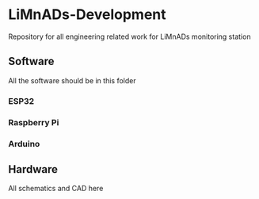 # LiMnADs-Development
Repository for all engineering related work for LiMnADs monitoring station

## Software
All the software should be in this folder

### ESP32

### Raspberry Pi

### Arduino


## Hardware
All schematics and CAD here


